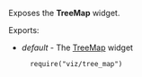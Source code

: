 Exposes the **TreeMap** widget.

Exports:

- *default* - The [TreeMap](/api-reference/20%20Data%20Visualization%20Widgets/20%20dxTreeMap '/Documentation/ApiReference/Data_Visualization_Widgets/dxTreeMap/') widget

        require("viz/tree_map")

